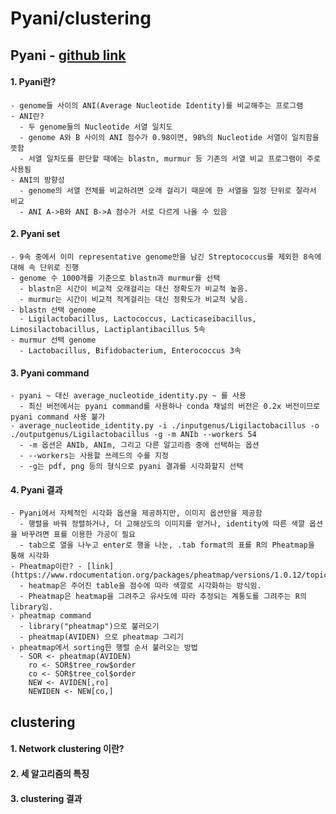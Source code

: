 Pyani/clustering
====================
## Pyani - [github link](https://github.com/widdowquinn/pyani)

#### 1. Pyani란?

    - genome들 사이의 ANI(Average Nucleotide Identity)를 비교해주는 프로그램
    - ANI란?
      - 두 genome들의 Nucleotide 서열 일치도
      - genome A와 B 사이의 ANI 점수가 0.98이면, 98%의 Nucleotide 서열이 일치함을 뜻함
      - 서열 일치도를 판단할 때에는 blastn, murmur 등 기존의 서열 비교 프로그램이 주로 사용됨
    - ANI의 방향성
      - genome의 서열 전체를 비교하려면 오래 걸리기 때문에 한 서열을 일정 단위로 잘라서 비교
      - ANI A->B와 ANI B->A 점수가 서로 다르게 나올 수 있음

#### 2. Pyani set

    - 9속 중에서 이미 representative genome만을 남긴 Streptococcus를 제외한 8속에 대해 속 단위로 진행
    - genome 수 1000개를 기준으로 blastn과 murmur를 선택
      - blastn은 시간이 비교적 오래걸리는 대신 정확도가 비교적 높음.
      - murmur는 시간이 비교적 적게걸리는 대신 정확도가 비교적 낮음.
    - blastn 선택 genome
      - Ligilactobacillus, Lactococcus, Lacticaseibacillus, Limosilactobacillus, Lactiplantibacillus 5속
    - murmur 선택 genome
      - Lactobacillus, Bifidobacterium, Enterococcus 3속

#### 3. Pyani command

    - pyani ~ 대신 average_nucleotide_identity.py ~ 를 사용
      - 최신 버전에서는 pyani command를 사용하나 conda 채널의 버전은 0.2x 버전이므로 pyani command 사용 불가
    - average_nucleotide_identity.py -i ./inputgenus/Ligilactobacillus -o ./outputgenus/Ligilactobacillus -g -m ANIb --workers 54
      - -m 옵션은 ANIb, ANIm, 그리고 다른 알고리즘 중에 선택하는 옵션
      - --workers는 사용할 쓰레드의 수를 지정
      - -g는 pdf, png 등의 형식으로 pyani 결과를 시각화할지 선택 

#### 4. Pyani 결과
  
    - Pyani에서 자체적인 시각화 옵션을 제공하지만, 이미지 옵션만을 제공함
      - 행렬을 바꿔 정렬하거나, 더 고해상도의 이미지를 얻거나, identity에 따른 색깔 옵션을 바꾸려면 표를 이용한 가공이 필요
      - tab으로 열을 나누고 enter로 행을 나눈, .tab format의 표를 R의 Pheatmap을 통해 시각화
    - Pheatmap이란? - [link](https://www.rdocumentation.org/packages/pheatmap/versions/1.0.12/topics/pheatmap)
      - heatmap은 주어진 table을 점수에 따라 색깔로 시각화하는 방식임.
      - Pheatmap은 heatmap을 그려주고 유사도에 따라 추정되는 계통도를 그려주는 R의 library임.
    - pheatmap command
      - library("pheatmap")으로 불러오기
      - pheatmap(AVIDEN) 으로 pheatmap 그리기
    - pheatmap에서 sorting한 행렬 순서 불러오는 방법
      - SOR <- pheatmap(AVIDEN)
        ro <- SOR$tree_row$order
        co <- SOR$tree_col$order
        NEW <- AVIDEN[,ro]
        NEWIDEN <- NEW[co,]

## clustering

#### 1. Network clustering 이란?

#### 2. 세 알고리즘의 특징

#### 3. clustering 결과
